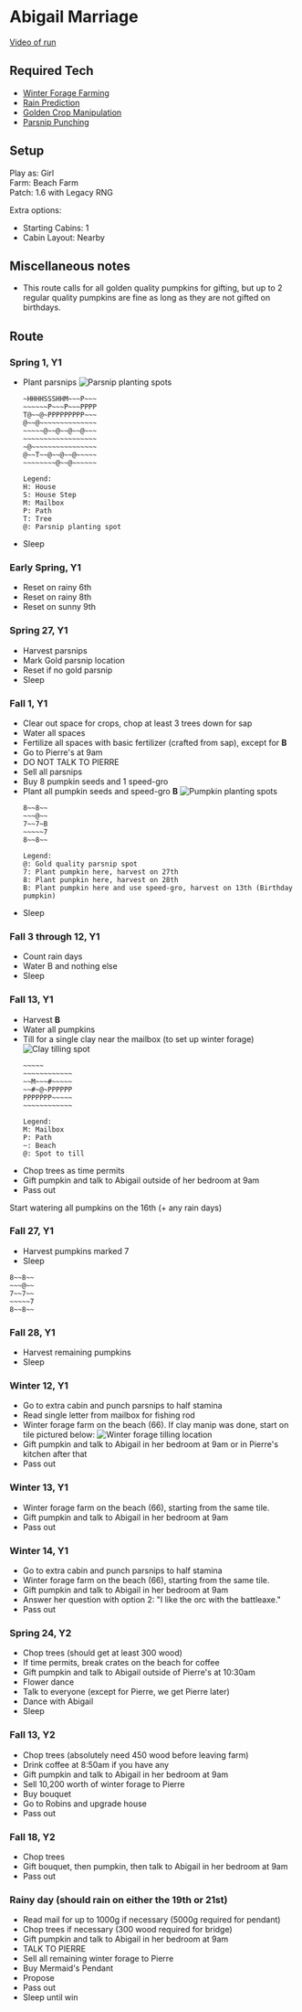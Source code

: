 # Abigail Marriage 

[Video of run](https://www.youtube.com/watch?v=RerzL9MfVbo)


## Required Tech
- [Winter Forage Farming](../../tech/winter_forage_farming.md)
- [Rain Prediction](../../tech/rain_prediction.md)
- [Golden Crop Manipulation](../../tech/golden_crop_manipulation.md)
- [Parsnip Punching](../../tech/parsnip_punching.md)

## Setup

Play as: Girl  
Farm: Beach Farm  
Patch: 1.6 with Legacy RNG  

Extra options:
- Starting Cabins: 1
- Cabin Layout: Nearby

## Miscellaneous notes

- This route calls for all golden quality pumpkins for gifting, but up to 2 regular quality pumpkins are fine as long as they are not gifted on birthdays.

## Route

### Spring 1, Y1
- Plant parsnips
  ![Parsnip planting spots](../../img/abigail_crop_manip_parsnips.png)
  ```
  ~HHHHSSSHHM~~~P~~~
  ~~~~~~P~~~P~~~PPPP
  T@~~@~PPPPPPPPP~~~
  @~~@~~~~~~~~~~~~~~
  ~~~~~@~~@~~@~~@~~~
  ~~~~~~~~~~~~~~~~~~
  ~@~~~~~~~~~~~~~~~~
  @~~T~~@~~@~~@~~~~~
  ~~~~~~~~@~~@~~~~~~
  
  Legend:
  H: House
  S: House Step
  M: Mailbox
  P: Path
  T: Tree
  @: Parsnip planting spot
  ```
- Sleep

### Early Spring, Y1
- Reset on rainy 6th
- Reset on rainy 8th
- Reset on sunny 9th

### Spring 27, Y1
- Harvest parsnips
- Mark Gold parsnip location
- Reset if no gold parsnip
- Sleep

### Fall 1, Y1
- Clear out space for crops, chop at least 3 trees down for sap
- Water all spaces
- Fertilize all spaces with basic fertilizer (crafted from sap), except for **B**
- Go to Pierre's at 9am
- DO NOT TALK TO PIERRE
- Sell all parsnips
- Buy 8 pumpkin seeds and 1 speed-gro
- Plant all pumpkin seeds and speed-gro **B**
  ![Pumpkin planting spots](../../img/abigail_crop_manip_pumpkins.png)
  ```
  8~~8~~
  ~~~@~~
  7~~7~B
  ~~~~~7
  8~~8~~
  
  Legend:  
  @: Gold quality parsnip spot  
  7: Plant pumpkin here, harvest on 27th  
  8: Plant punpkin here, harvest on 28th  
  B: Plant pumpkin here and use speed-gro, harvest on 13th (Birthday pumpkin)
  ```
- Sleep

### Fall 3 through 12, Y1
- Count rain days
- Water B and nothing else
- Sleep

### Fall 13, Y1
- Harvest **B**
- Water all pumpkins
- Till for a single clay near the mailbox (to set up winter forage) 
  ![Clay tilling spot](../../img/abigail_winter_forage_manip_1.png)
  ```
  ~~~~~
  ~~~~~~~~~~~~
  ~~M~~~#~~~~~
  ~~#~@~PPPPPP
  PPPPPPP~~~~~
  ~~~~~~~~~~~~

  Legend:
  M: Mailbox
  P: Path
  ~: Beach
  @: Spot to till
  ```
- Chop trees as time permits
- Gift pumpkin and talk to Abigail outside of her bedroom at 9am
- Pass out

Start watering all pumpkins on the 16th (+ any rain days)

### Fall 27, Y1
- Harvest pumpkins marked 7
- Sleep
```
8~~8~~
~~~@~~
7~~7~~
~~~~~7
8~~8~~
```

### Fall 28, Y1
- Harvest remaining pumpkins
- Sleep

### Winter 12, Y1
- Go to extra cabin and punch parsnips to half stamina
- Read single letter from mailbox for fishing rod
- Winter forage farm on the beach (66). If clay manip was done, start on tile pictured below:
  ![Winter forage tilling location](../../img/abigail_winter_forage_manip_2.png)
- Gift pumpkin and talk to Abigail in her bedroom at 9am or in Pierre's kitchen after that
- Pass out

### Winter 13, Y1
- Winter forage farm on the beach (66), starting from the same tile.
- Gift pumpkin and talk to Abigail in her bedroom at 9am 
- Pass out

### Winter 14, Y1
- Go to extra cabin and punch parsnips to half stamina
- Winter forage farm on the beach (66), starting from the same tile.
- Gift pumpkin and talk to Abigail in her bedroom at 9am 
- Answer her question with option 2: "I like the orc with the battleaxe."
- Pass out

### Spring 24, Y2
- Chop trees (should get at least 300 wood)
- If time permits, break crates on the beach for coffee
- Gift pumpkin and talk to Abigail outside of Pierre's at 10:30am 
- Flower dance
- Talk to everyone (except for Pierre, we get Pierre later)
- Dance with Abigail
- Sleep

### Fall 13, Y2
- Chop trees (absolutely need 450 wood before leaving farm)
- Drink coffee at 8:50am if you have any
- Gift pumpkin and talk to Abigail in her bedroom at 9am
- Sell 10,200 worth of winter forage to Pierre
- Buy bouquet
- Go to Robins and upgrade house
- Pass out

### Fall 18, Y2
- Chop trees
- Gift bouquet, then pumpkin, then talk to Abigail in her bedroom at 9am
- Pass out

### Rainy day (should rain on either the 19th or 21st)
- Read mail for up to 1000g if necessary (5000g required for pendant)
- Chop trees if necessary (300 wood required for bridge)
- Gift pumpkin and talk to Abigail in her bedroom at 9am 
- TALK TO PIERRE
- Sell all remaining winter forage to Pierre
- Buy Mermaid's Pendant
- Propose
- Pass out 
- Sleep until win

